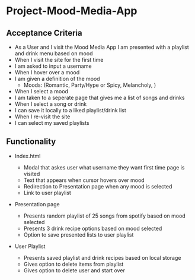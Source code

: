 # Project-Mood-Media-App

## Acceptance Criteria 

- As a User and I visit the Mood Media App I am presented with a playlist and drink menu based on mood
- When I visit the site for the first time
- I am asked to input a username
- When I hover over a mood
- I am given a definition of the mood
    - Moods: (Romantic, Party/Hype or Spicy, Melancholy, )
- When I select a mood
- I am taken to a seperate page that gives me a list of songs and drinks
- When I select a song or drink
- I can save it locally to a liked playlist/drink list
- When I re-visit the site
- I can select my saved playlists

## Functionality

- Index.html
    - Modal that askes user what username they want first time page is visited
    - Text that appears when cursor hovers over mood
    - Redirection to Presentation page when any mood is selected
    - Link to user playlist

- Presentation page
    - Presents random playlist of 25 songs from spotify based on mood selected
    - Presents 3 drink recipe options based on mood selected
    - Option to save presented lists to user playlist

- User Playlist
    - Presents saved playlist and drink recipes based on local storage
    - Gives option to delete items from playlist
    - Gives option to delete user and start over


